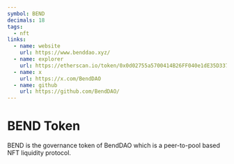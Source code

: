 ```yaml
---
symbol: BEND
decimals: 18
tags:
  - nft
links:
  - name: website
    url: https://www.benddao.xyz/
  - name: explorer
    url: https://etherscan.io/token/0x0d02755a5700414B26FF040e1dE35D337DF56218
  - name: x
    url: https://x.com/BendDAO
  - name: github
    url: https://github.com/BendDAO/
---
```


# BEND Token

BEND is the governance token of BendDAO which is a peer-to-pool based NFT liquidity protocol.
